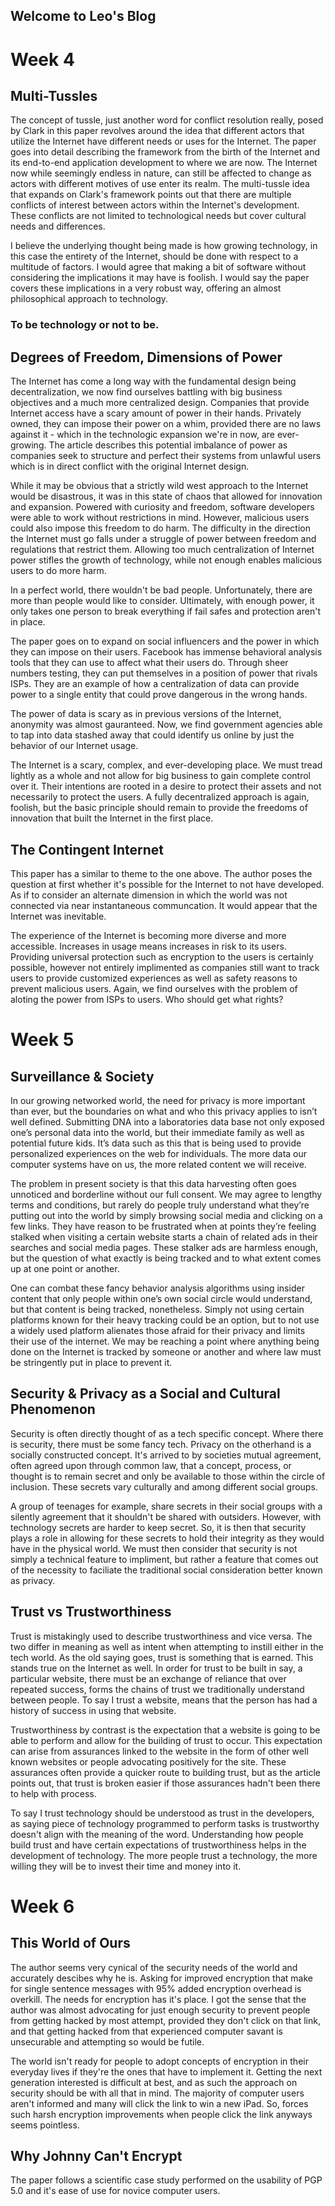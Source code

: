 ## Welcome to Leo's Blog

# Week 4

## Multi-Tussles

  The concept of tussle, just another word for conflict resolution really, posed by Clark in this paper revolves around the idea that different actors that utilize the Internet have different needs or uses for the Internet. The paper goes into detail describing the framework from the birth of the Internet and its end-to-end application development to where we are now. The Internet now while seemingly endless in nature, can still be affected to change as actors with different motives of use enter its realm. The multi-tussle idea that expands on Clark's framework points out that there are multiple conflicts of interest between actors within the Internet's development. These conflicts are not limited to technological needs but cover cultural needs and differences. 
  
  I believe the underlying thought being made is how growing technology, in this case the entirety of the Internet, should be done with respect to a multitude of factors. I would agree that making a bit of software without considering the implications it may have is foolish. I would say the paper covers these implications in a very robust way, offering an almost philosophical approach to technology. 
  
###  To be technology or not to be. 

## Degrees of Freedom, Dimensions of Power

 The Internet has come a long way with the fundamental design being decentralization, we now find ourselves battling with big business objectives and a much more centralized design. Companies that provide Internet access have a scary amount of power in their hands. Privately owned, they can impose their power on a whim, provided there are no laws against it - which in the technologic expansion we're in now, are ever-growing. The article describes this potential imbalance of power as companies seek to structure and perfect their systems from unlawful users which is in direct conflict with the original Internet design. 
  
  While it may be obvious that a strictly wild west approach to the Internet would be disastrous, it was in this state of chaos that allowed for innovation and expansion. Powered with curiosity and freedom, software developers were able to work without restrictions in mind. However, malicious users could also impose this freedom to do harm. The difficulty in the direction the Internet must go falls under a struggle of power between freedom and regulations that restrict them. Allowing too much centralization of Internet power stifles the growth of technology, while not enough enables malicious users to do more harm.
  
  In a perfect world, there wouldn't be bad people. Unfortunately, there are more than people would like to consider. Ultimately, with enough power, it only takes one person to break everything if fail safes and protection aren't in place. 
  
  The paper goes on to expand on social influencers and the power in which they can impose on their users. Facebook has immense behavioral analysis tools that they can use to affect what their users do. Through sheer numbers testing, they can put themselves in a position of power that rivals ISPs. They are an example of how a centralization of data can provide power to a single entity that could prove dangerous in the wrong hands.
  
   The power of data is scary as in previous versions of the Internet, anonymity was almost gauranteed. Now, we find government agencies able to tap into data stashed away that could identify us online by just the behavior of our Internet usage. 
  
  The Internet is a scary, complex, and ever-developing place. We must tread lightly as a whole and not allow for big business to gain complete control over it. Their intentions are rooted in a desire to protect their assets and not necessarily to protect the users. A fully decentralized approach is again, foolish, but the basic principle should remain to provide the freedoms of innovation that built the Internet in the first place. 
  
 ## The Contingent Internet
 
  This paper has a similar to theme to the one above. The author poses the question at first whether it's possible for the Internet to not have developed. As if to consider an alternate dimension in which the world was not connected via near instantaneous communcation. It would appear that the Internet was inevitable. 
  
  The experience of the Internet is becoming more diverse and more accessible. Increases in usage means increases in risk to its users. Providing universal protection such as encryption to the users is certainly possible, however not entirely implimented as companies still want to track users to provide customized experiences as well as safety reasons to prevent malicious users. Again, we find ourselves with the problem of aloting the power from ISPs to users. Who should get what rights?

# Week 5

## Surveillance & Society

  In our growing networked world, the need for privacy is more important than ever, but the boundaries on what and who this privacy applies to isn’t well defined. Submitting DNA into a laboratories data base not only exposed one’s personal data into the world, but their immediate family as well as potential future kids. It’s data such as this that is being used to provide personalized experiences on the web for individuals. The more data our computer systems have on us, the more related content we will receive. 
  
  The problem in present society is that this data harvesting often goes unnoticed and borderline without our full consent. We may agree to lengthy terms and conditions, but rarely do people truly understand what they’re putting out into the world by simply browsing social media and clicking on a few links. They have reason to be frustrated when at points they’re feeling stalked when visiting a certain website starts a chain of related ads in their searches and social media pages. These stalker ads are harmless enough, but the question of what exactly is being tracked and to what extent comes up at one point or another. 
  
  One can combat these fancy behavior analysis algorithms using insider content that only people within one’s own social circle would understand, but that content is being tracked, nonetheless. Simply not using certain platforms known for their heavy tracking could be an option, but to not use a widely used platform alienates those afraid for their privacy and limits their use of the internet. We may be reaching a point where anything being done on the Internet is tracked by someone or another and where law must be stringently put in place to prevent it.
  
## Security & Privacy as a Social and Cultural Phenomenon 
  
 Security is often directly thought of as a tech specific concept. Where there is security, there must be some fancy tech. Privacy on the otherhand is a socially constructed concept. It's arrived to by societies mutual agreement, often agreed upon through common law, that a concept, process, or thought is to remain secret and only be available to those within the circle of inclusion. These secrets vary culturally and among different social groups. 
 
  A group of teenages for example, share secrets in their social groups with a silently agreement that it shouldn't be shared with outsiders. However, with technology secrets are harder to keep secret. So, it is then that security plays a role in allowing for these secrets to hold their integrity as they would have in the physical world. We must then consider that security is not simply a technical feature to impliment, but rather a feature that comes out of the necessity to faciliate the traditional social consideration better known as privacy.
  
## Trust vs Trustworthiness
  
  Trust is mistakingly used to describe trustworthiness and vice versa. The two differ in meaning as well as intent when attempting to instill either in the tech world. As the old saying goes, trust is something that is earned. This stands true on the Internet as well. In order for trust to be built in say, a particular website, there must be an exchange of reliance that over repeated success, forms the chains of trust we traditionally understand between people. To say I trust a website, means that the person has had a history of success in using that website. 
  
  Trustworthiness by contrast is the expectation that a website is going to be able to perform and allow for the building of trust to occur. This expectation can arise from assurances linked to the website in the form of other well known websites or people advocating positively for the site. These assurances often provide a quicker route to building trust, but as the article points out, that trust is broken easier if those assurances hadn't been there to help with process.
  
  To say I trust technology should be understood as trust in the developers, as saying piece of technology programmed to perform tasks is trustworthy doesn't align with the meaning of the word. Understanding how people build trust and have certain expectations of trustworthiness helps in the development of technology. The more people trust a technology, the more willing they will be to invest their time and money into it.

# Week 6

## This World of Ours

  The author seems very cynical of the security needs of the world and accurately descibes why he is. Asking for improved encryption that make for single sentence messages with 95% added encryption overhead is overkill. The needs for encryption has it's place. I got the sense that the author was almost advocating for just enough security to prevent people from getting hacked by most attempt, provided they don't click on that link, and that getting hacked from that experienced computer savant is unsecurable and attempting so would be futile. 
  
  The world isn't ready for people to adopt concepts of encryption in their everyday lives if they're the ones that have to implement it. Getting the next generation interested is difficult at best, and as such the approach on security should be with all that in mind. The majority of computer users aren't informed and many will click the link to win a new iPad. So, forces such harsh encryption improvements when people click the link anyways seems pointless.
  
## Why Johnny Can't Encrypt

  The paper follows a scientific case study performed on the usability of PGP 5.0 and it's ease of use for novice computer users.
